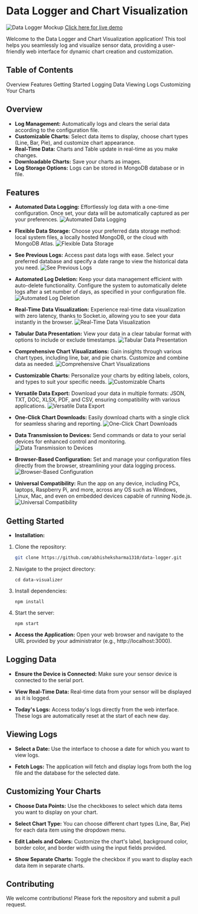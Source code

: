 # Data Logger and Chart Visualization

<div  width="100%">  <img  src="https://i.ibb.co/nBYGv1G/data-logger-mockup.jpg"  alt="Data Logger Mockup"  />  <a  href="https://abhisheksharma1310.github.io/data-logger"  target="\_blank">Click here for live demo</a>  </div>

Welcome to the Data Logger and Chart Visualization application! This tool helps you seamlessly log and visualize sensor data, providing a user-friendly web interface for dynamic chart creation and customization.

## Table of Contents

Overview
Features
Getting Started
Logging Data
Viewing Logs
Customizing Your Charts

## Overview

- **Log Management:** Automatically logs and clears the serial data according to the configuration file.
- **Customizable Charts:** Select data items to display, choose chart types (Line, Bar, Pie), and customize chart appearance.
- **Real-Time Data:** Charts and Table update in real-time as you make changes.
- **Downloadable Charts:** Save your charts as images.
- **Log Storage Options:** Logs can be stored in MongoDB database or in file.

## Features

- **Automated Data Logging:** Effortlessly log data with a one-time configuration. Once set, your data will be automatically captured as per your preferences. <img  src="https://i.ibb.co/mq849rj/An-illustration-of-a-computer-screen-showing-data-being-logged.jpg"  alt="Automated Data Logging"  />

- **Flexible Data Storage:** Choose your preferred data storage method: local system files, a locally hosted MongoDB, or the cloud with MongoDB Atlas. <img  src="https://i.ibb.co/jDJFFN5/An-illustration-of-a-user-selecting-storage-options-with-icons.jpg"  alt="Flexible Data Storage"  />

- **See Previous Logs:** Access past data logs with ease. Select your preferred database and specify a date range to view the historical data you need. <img  src="https://i.ibb.co/qphmFJV/log-history.png"  alt="See Previous Logs"  />

- **Automated Log Deletion:** Keep your data management efficient with auto-delete functionality. Configure the system to automatically delete logs after a set number of days, as specified in your configuration file. <img  src="https://i.ibb.co/YT5PNfX/auto-delete.png"  alt="Automated Log Deletion"  />

- **Real-Time Data Visualization:** Experience real-time data visualization with zero latency, thanks to Socket.io, allowing you to see your data instantly in the browser. <img  src="https://i.ibb.co/sgttpzy/real-Time-Data.png"  alt="Real-Time Data Visualization"  />

- **Tabular Data Presentation:** View your data in a clear tabular format with options to include or exclude timestamps. <img  src="https://i.ibb.co/ZzBZ0DK/show-tabular-data.png"  alt="Tabular Data Presentation"  />

- **Comprehensive Chart Visualizations:** Gain insights through various chart types, including line, bar, and pie charts. Customize and combine data as needed. <img  src="https://i.ibb.co/DMW1G42/chart-visualization.png"  alt="Comprehensive Chart Visualizations"  />

- **Customizable Charts:** Personalize your charts by editing labels, colors, and types to suit your specific needs. <img  src="https://i.ibb.co/vZ61sbZ/customize-chart.png"  alt="Customizable Charts"  />

- **Versatile Data Export:** Download your data in multiple formats: JSON, TXT, DOC, XLSX, PDF, and CSV, ensuring compatibility with various applications. <img  src="https://i.ibb.co/XWLsDQn/Download-data.png"  alt="Versatile Data Export"  />

- **One-Click Chart Downloads:** Easily download charts with a single click for seamless sharing and reporting. <img  src="https://i.ibb.co/7XWHrsz/download-chart.png"  alt="One-Click Chart Downloads"  />

- **Data Transmission to Devices:** Send commands or data to your serial devices for enhanced control and monitoring. <img  src="https://i.ibb.co/kJZ5kYX/send-data.png"  alt="Data Transmission to Devices"  />

- **Browser-Based Configuration:** Set and manage your configuration files directly from the browser, streamlining your data logging process. <img  src="https://i.ibb.co/myhxwRz/configuration-setting.png"  alt="Browser-Based Configuration"  />

- **Universal Compatibility:** Run the app on any device, including PCs, laptops, Raspberry Pi, and more, across any OS such as Windows, Linux, Mac, and even on embedded devices capable of running Node.js.<img  src="https://i.ibb.co/nBYGv1G/data-logger-mockup.jpg"  alt="Universal Compatibility"  />

## Getting Started

- **Installation:**

1. Clone the repository:
   ```bash
   git clone https://github.com/abhisheksharma1310/data-logger.git
   ```
2. Navigate to the project directory:
   ```
   cd data-visualizer
   ```
3. Install dependencies:
   ```
   npm install
   ```
4. Start the server:
   ```
   npm start
   ```

- **Access the Application:** Open your web browser and navigate to the URL provided by your administrator (e.g., http://localhost:3000).

## Logging Data

- **Ensure the Device is Connected:** Make sure your sensor device is connected to the serial port.

- **View Real-Time Data:** Real-time data from your sensor will be displayed as it is logged.

- **Today's Logs:** Access today's logs directly from the web interface. These logs are automatically reset at the start of each new day.

## Viewing Logs

- **Select a Date:** Use the interface to choose a date for which you want to view logs.

- **Fetch Logs:** The application will fetch and display logs from both the log file and the database for the selected date.

## Customizing Your Charts

- **Choose Data Points:** Use the checkboxes to select which data items you want to display on your chart.

- **Select Chart Type:** You can choose different chart types (Line, Bar, Pie) for each data item using the dropdown menu.

- **Edit Labels and Colors:** Customize the chart's label, background color, border color, and border width using the input fields provided.

- **Show Separate Charts:** Toggle the checkbox if you want to display each data item in separate charts.

## Contributing

We welcome contributions! Please fork the repository and submit a pull request.
